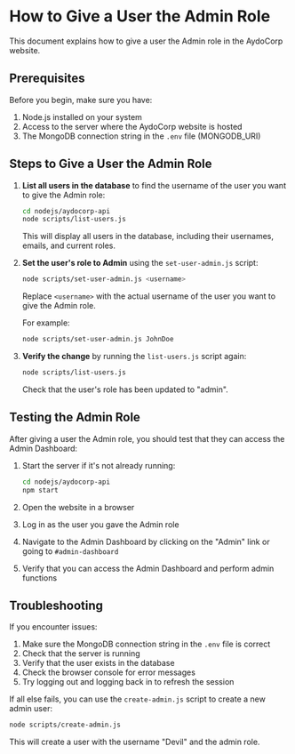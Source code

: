 # How to Give a User the Admin Role

This document explains how to give a user the Admin role in the AydoCorp website.

## Prerequisites

Before you begin, make sure you have:

1. Node.js installed on your system
2. Access to the server where the AydoCorp website is hosted
3. The MongoDB connection string in the `.env` file (MONGODB_URI)

## Steps to Give a User the Admin Role

1. **List all users in the database** to find the username of the user you want to give the Admin role:

   ```bash
   cd nodejs/aydocorp-api
   node scripts/list-users.js
   ```

   This will display all users in the database, including their usernames, emails, and current roles.

2. **Set the user's role to Admin** using the `set-user-admin.js` script:

   ```bash
   node scripts/set-user-admin.js <username>
   ```

   Replace `<username>` with the actual username of the user you want to give the Admin role.

   For example:
   ```bash
   node scripts/set-user-admin.js JohnDoe
   ```

3. **Verify the change** by running the `list-users.js` script again:

   ```bash
   node scripts/list-users.js
   ```

   Check that the user's role has been updated to "admin".

## Testing the Admin Role

After giving a user the Admin role, you should test that they can access the Admin Dashboard:

1. Start the server if it's not already running:

   ```bash
   cd nodejs/aydocorp-api
   npm start
   ```

2. Open the website in a browser
3. Log in as the user you gave the Admin role
4. Navigate to the Admin Dashboard by clicking on the "Admin" link or going to `#admin-dashboard`
5. Verify that you can access the Admin Dashboard and perform admin functions

## Troubleshooting

If you encounter issues:

1. Make sure the MongoDB connection string in the `.env` file is correct
2. Check that the server is running
3. Verify that the user exists in the database
4. Check the browser console for error messages
5. Try logging out and logging back in to refresh the session

If all else fails, you can use the `create-admin.js` script to create a new admin user:

```bash
node scripts/create-admin.js
```

This will create a user with the username "Devil" and the admin role.
